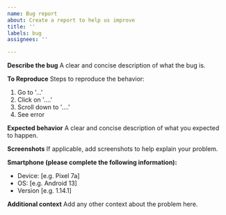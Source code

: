 ```yaml
---
name: Bug report
about: Create a report to help us improve
title: ''
labels: bug
assignees: ''

---
```


<!--
Your thumbnails are not working ? check: https://github.com/lamarios/clipious/wiki/Common-Issues#video-thumbnails-not-working
Having issues with channel subscriptions or playlist management ? check: https://github.com/lamarios/clipious/wiki/Common-Issues#cant-subscribe-to-channel-add-video-to-a-playlist-and-similar-issues
-->




**Describe the bug**
A clear and concise description of what the bug is.

**To Reproduce**
Steps to reproduce the behavior:
1. Go to '...'
2. Click on '....'
3. Scroll down to '....'
4. See error

**Expected behavior**
A clear and concise description of what you expected to happen.

**Screenshots**
If applicable, add screenshots to help explain your problem.

**Smartphone (please complete the following information):**
 - Device: [e.g. Pixel 7a]
 - OS: [e.g. Android 13]
 - Version [e.g. 1.14.1]

**Additional context**
Add any other context about the problem here.
